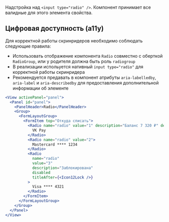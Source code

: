Надстройка над `<input type="radio" />`. Компонент принимает все валидные для этого элемента свойства.

## Цифровая доступность (a11y)

Для корректной работы скринридеров необходимо соблюдать следующие правила:
<br/>

- Использовать отображение компонента `Radio` совместно с оберткой `RadioGroup`, или у родителя должна быть роль `radiogroup`
- В реализации испольуется нативный `input type="radio"` для корректной работы скринридера
- Рекомендуется предавать в компонент атрибуты `aria-labelledby`, `aria-label` и `aria-describedby` для предоставления
  дополнительной информации об элементе

```jsx
<View activePanel="panel">
  <Panel id="panel">
    <PanelHeader>Radio</PanelHeader>
    <Group>
      <FormLayoutGroup>
        <FormItem top="Откуда списать">
          <Radio name="radio" value="1" description="Баланс 7 320 ₽" defaultChecked>
            VK Pay
          </Radio>
          <Radio name="radio" value="2">
            Mastercard **** 1234
          </Radio>
          <Radio
            name="radio"
            value="3"
            description="Заблокирована"
            disabled
            titleAfter={<Icon12Lock />}
          >
            Visa **** 4321
          </Radio>
        </FormItem>
      </FormLayoutGroup>
    </Group>
  </Panel>
</View>
```
